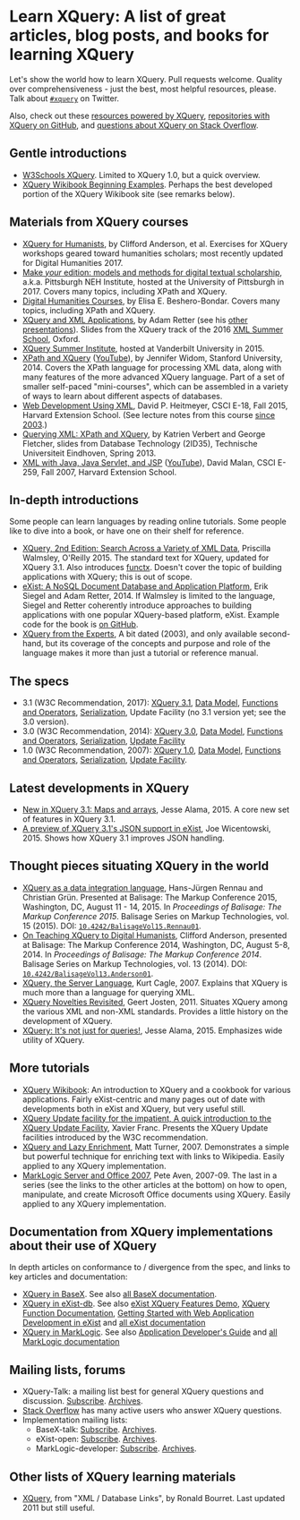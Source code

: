# Learn XQuery: A list of great articles, blog posts, and books for learning XQuery

Let's show the world how to learn XQuery. Pull requests welcome. Quality over comprehensiveness - just the best, most helpful resources, please. Talk about [`#xquery`](https://twitter.com/search?q=xquery) on Twitter.

Also, check out these [resources powered by XQuery](https://github.com/joewiz/xquerypower), [repositories with XQuery on GitHub](https://github.com/search?utf8=%E2%9C%93&q=language%3AXQuery&type=Repositories&ref=searchresults), and [questions about XQuery on Stack Overflow](http://stackoverflow.com/questions/tagged/xquery).

## Gentle introductions

- [W3Schools XQuery](http://www.w3schools.com/xquery/). Limited to XQuery 1.0, but a quick overview.
- [XQuery Wikibook Beginning Examples](http://en.wikibooks.org/wiki/XQuery#Beginning_Examples). Perhaps the best developed portion of the XQuery Wikibook site (see remarks below).

## Materials from XQuery courses

- [XQuery for Humanists](https://github.com/CliffordAnderson/XQuery4Humanists), by Clifford Anderson, et al. Exercises for XQuery workshops geared toward humanities scholars; most recently updated for Digital Humanities 2017.
- [Make *your* edition: models and methods for digital textual scholarship](https://pittsburgh-neh-institute.github.io/Institute-Materials-2017/), a.k.a. Pittsburgh NEH Institute, hosted at the University of Pittsburgh in 2017. Covers many topics, including XPath and XQuery.
- [Digital Humanities Courses](http://newtfire.org/dh/), by Elisa E. Beshero-Bondar. Covers many topics, including XPath and XQuery.
- [XQuery and XML Applications](http://www.adamretter.org.uk/presentations/xquery-and-xml-applications_xml-summer-school_oxford_20160915.pdf), by Adam Retter (see his [other presentations](http://www.adamretter.org.uk/presentations.xml)). Slides from the XQuery track of the 2016 [XML Summer School](http://xmlsummerschool.com/), Oxford.
- [XQuery Summer Institute](http://xqueryinstitute.org/), hosted at Vanderbilt University in 2015.
- [XPath and XQuery](https://lagunita.stanford.edu/courses/DB/XPath/SelfPaced/about) ([YouTube](https://www.youtube.com/watch?v=LeD6vMK-znY&list=PL3D8fVsfHcA8l2CTTwCMH9D_JFlYosLFa)), by Jennifer Widom, Stanford University, 2014. Covers the XPath language for processing XML data, along with many features of the more advanced XQuery language. Part of a set of smaller self-paced "mini-courses", which can be assembled in a variety of ways to learn about different aspects of databases.
- [Web Development Using XML](http://cscie18.dce.harvard.edu/lecture_notes/2015/), David P. Heitmeyer, CSCI E-18, Fall 2015, Harvard Extension School. (See lecture notes from this course [since 2003](http://cscie18.dce.harvard.edu/lecture_notes).)
- [Querying XML: XPath and XQuery](https://www.slideshare.net/kverbert/xml-parta), by Katrien Verbert and George Fletcher, slides from Database Technology (2ID35), Technische Universiteit Eindhoven, Spring 2013. 
- [XML with Java, Java Servlet, and JSP](http://cs259.tv/2007/fall/) ([YouTube](https://www.youtube.com/user/cscie259)), David Malan, CSCI E-259, Fall 2007, Harvard Extension School.

## In-depth introductions

Some people can learn languages by reading online tutorials. Some people like to dive into a book, or have one on their shelf for reference.

- [XQuery, 2nd Edition: Search Across a Variety of XML Data](http://shop.oreilly.com/product/0636920035589.do), Priscilla Walmsley, O'Reilly 2015. The standard text for XQuery, updated for XQuery 3.1. Also introduces [functx](http://www.xqueryfunctions.com/). Doesn't cover the topic of building applications with XQuery; this is out of scope.
- [eXist: A NoSQL Document Database and Application Platform](http://shop.oreilly.com/product/0636920026525.do), Erik Siegel and Adam Retter, 2014. If Walmsley is limited to the language, Siegel and Retter coherently introduce approaches to building applications with one popular XQuery-based platform, eXist. Example code for the book is [on GitHub](https://github.com/eXist-book/book-code).
- [XQuery from the Experts](https://www.amazon.com/XQuery-Experts-Guide-Query-Language/dp/0321180607), A bit dated (2003), and only available second-hand, but its coverage of the concepts and purpose and role of the language makes it more than just a tutorial or reference manual.

## The specs

- 3.1 (W3C Recommendation, 2017): [XQuery 3.1](http://www.w3.org/TR/xquery-31/), [Data Model](http://www.w3.org/TR/xpath-datamodel-31/), [Functions and Operators](http://www.w3.org/TR/xpath-functions-31/), [Serialization](http://www.w3.org/TR/xslt-xquery-serialization-31/), Update Facility (no 3.1 version yet; see the 3.0 version).
- 3.0 (W3C Recommendation, 2014): [XQuery 3.0](http://www.w3.org/TR/xquery-30/), [Data Model](http://www.w3.org/TR/xpath-datamodel-30/), [Functions and Operators](http://www.w3.org/TR/xpath-functions-30/), [Serialization](http://www.w3.org/TR/xslt-xquery-serialization-3/), [Update Facility](http://www.w3.org/TR/xquery-update-30/)
- 1.0 (W3C Recommendation, 2007): [XQuery 1.0](http://www.w3.org/TR/xquery/), [Data Model](http://www.w3.org/TR/xpath-datamodel/), [Functions and Operators](http://www.w3.org/TR/xquery-operators/), [Serialization](http://www.w3.org/TR/xslt-xquery-serialization/), [Update Facility](http://www.w3.org/TR/2011/REC-xquery-update-10-20110317/).

## Latest developments in XQuery

- [New in XQuery 3.1: Maps and arrays](http://goxrxyourself.com/2015/04/13/new-in-xquery-3-1-maps-and-arrays/), Jesse Alama, 2015. A core new set of features in XQuery 3.1.
- [A preview of XQuery 3.1's JSON support in eXist](http://joewiz.org/2015/01/18/a-preview-of-xquery-3.1s-json-support-in-exist/), Joe Wicentowski, 2015. Shows how XQuery 3.1 improves JSON handling.

## Thought pieces situating XQuery in the world

- [XQuery as a data integration language](https://www.balisage.net/Proceedings/vol15/html/Rennau01/BalisageVol15-Rennau01.html), Hans-Jürgen Rennau and Christian Grün. Presented at Balisage: The Markup Conference 2015, Washington, DC, August 11 - 14, 2015. In _Proceedings of Balisage: The Markup Conference 2015_. Balisage Series on Markup Technologies, vol. 15 (2015). DOI: [`10.4242/BalisageVol15.Rennau01`](http://dx.doi.org/10.4242/BalisageVol15.Rennau01).
- [On Teaching XQuery to Digital Humanists](https://www.balisage.net/Proceedings/vol13/print/Anderson01/BalisageVol13-Anderson01.html), Clifford Anderson, presented at Balisage: The Markup Conference 2014, Washington, DC, August 5-8, 2014. In _Proceedings of Balisage: The Markup Conference 2014_. Balisage Series on Markup Technologies, vol. 13 (2014). DOI: [`10.4242/BalisageVol13.Anderson01`](http://dx.doi.org/10.4242/BalisageVol13.Anderson01).
- [XQuery, the Server Language](http://www.xml.com/pub/a/2007/06/01/xquery-the-server-language.html), Kurt Cagle, 2007. Explains that XQuery is much more than a language for querying XML.
- [XQuery Novelties Revisited](http://grtjn.blogspot.nl/2011/10/xquery-novelties-revisited.html), Geert Josten, 2011. Situates XQuery among the various XML and non-XML standards. Provides a little history on the development of XQuery.
- [XQuery: It's not just for queries!](http://goxrxyourself.com/2015/04/29/xquery-its-not-just-for-queries/), Jesse Alama, 2015. Emphasizes wide utility of XQuery.

## More tutorials

- [XQuery Wikibook](http://en.wikibooks.org/wiki/XQuery): An introduction to XQuery and a cookbook for various applications. Fairly eXist-centric and many pages out of date with developments both in eXist and XQuery, but very useful still.
- [XQuery Update facility for the impatient, A quick introduction to the XQuery Update Facility](http://www.xmlmind.com/tutorials/XQueryUpdate/index.html), Xavier Franc. Presents the XQuery Update facilities introduced by the W3C recommendation.
- [XQuery and Lazy Enrichment](http://xquery.typepad.com/xquery/2007/08/xquery-and-lazy.html), Matt Turner, 2007. Demonstrates a simple but powerful technique for enriching text with links to Wikipedia. Easily applied to any XQuery implementation.
- [MarkLogic Server and Office 2007](https://developer.marklogic.com/blog/smallchanges/2009-01-22), Pete Aven, 2007-09. The last in a series (see the links to the other articles at the bottom) on how to open, manipulate, and create Microsoft Office documents using XQuery. Easily applied to any XQuery implementation.

## Documentation from XQuery implementations about their use of XQuery

In depth articles on conformance to / divergence from the spec, and links to key articles and documentation:

- [XQuery in BaseX](http://docs.basex.org/wiki/XQuery). See also [all BaseX documentation](http://docs.basex.org/wiki/Main_Page).
- [XQuery in eXist-db](http://exist-db.org/exist/apps/doc/xquery.xml). See also [eXist XQuery Features Demo](http://exist-db.org/exist/apps/demo/index.html), [XQuery Function Documentation](http://exist-db.org/exist/apps/fundocs/index.html), [Getting Started with Web Application Development in eXist](http://exist-db.org/exist/apps/doc/development-starter.xml) and [all eXist documentation](http://exist-db.org/exist/apps/doc/documentation.xml) 
- [XQuery in MarkLogic](https://docs.marklogic.com/guide/xquery). See also [Application Developer's Guide](https://docs.marklogic.com/guide/app-dev) and [all MarkLogic documentation](https://docs.marklogic.com/)

## Mailing lists, forums

- XQuery-Talk: a mailing list best for general XQuery questions and discussion. [Subscribe](http://x-query.com/mailman/listinfo/talk). [Archives](http://x-query.markmail.org/).
- [Stack Overflow](http://stackoverflow.com/questions/tagged/xquery) has many active users who answer XQuery questions.
- Implementation mailing lists: 
    - BaseX-talk: [Subscribe](https://mailman.uni-konstanz.de/mailman/listinfo/basex-talk). [Archives](https://mailman.uni-konstanz.de/pipermail/basex-talk/).
    - eXist-open: [Subscribe](https://lists.sourceforge.net/lists/listinfo/exist-open). [Archives](http://exist-open.markmail.org/).
    - MarkLogic-developer: [Subscribe](https://developer.marklogic.com/mailman/listinfo/general). [Archives](http://marklogic.markmail.org/).

## Other lists of XQuery learning materials

- [XQuery](http://www.rpbourret.com/xml/XMLDBLinks.htm#XQuery), from "XML / Database Links", by Ronald Bourret. Last updated 2011 but still useful.
